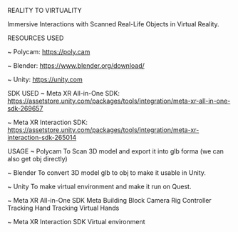 REALITY TO VIRTUALITY

Immersive Interactions with Scanned Real-Life Objects in Virtual Reality.

RESOURCES USED

  ~ Polycam: https://poly.cam
  
  ~ Blender: https://www.blender.org/download/
  
  ~ Unity: https://unity.com


SDK USED
  ~ Meta XR All-in-One SDK: https://assetstore.unity.com/packages/tools/integration/meta-xr-all-in-one-sdk-269657
  
  ~ Meta XR Interaction SDK: https://assetstore.unity.com/packages/tools/integration/meta-xr-interaction-sdk-265014

USAGE
  ~ Polycam
      To Scan 3D model and export it into glb forma (we can also get obj directly)

  ~ Blender
      To convert 3D model glb to obj to make it usable in Unity.

  ~  Unity
      To make virtual environment and make it run on Quest.  

  ~ Meta XR All-in-One SDK
      Meta Building Block
        Camera Rig
        Controller Tracking
        Hand Tracking
        Virtual Hands
        
  ~ Meta XR Interaction SDK
      Virtual environment








